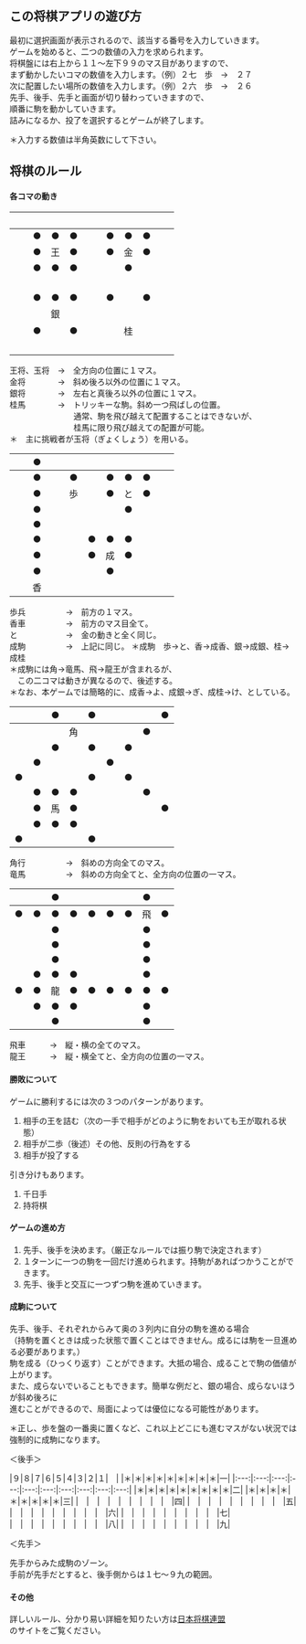 ## この将棋アプリの遊び方

最初に選択画面が表示されるので、該当する番号を入力していきます。  
ゲームを始めると、二つの数値の入力を求められます。  
将棋盤には右上から１１〜左下９９のマス目がありますので、  
まず動かしたいコマの数値を入力します。（例）２七　歩　→　２７  
次に配置したい場所の数値を入力します。（例）２六　歩　→　２６  
先手、後手、先手と画面が切り替わっていきますので、  
順番に駒を動かしていきます。  
詰みになるか、投了を選択するとゲームが終了します。  

＊入力する数値は半角英数にして下さい。  

## 将棋のルール

#### 各コマの動き

|　|　|　|　|　|　|　|　|　|
|:---:|:---:|:---:|:---:|:---:|:---:|:---:|:---:|:---:|
|　|● |● |● |　|● |● |● |　|
|　|● |王|● |　|● |金|● |　|
|　|● |● |● |　|　|● |　|　|
|　|　|　|　|　|　|　|　|　|
|　|● |● |● |　|● |　|● |　|
|　|　|銀 |　|　|　|　|　|　|
|　|● |　|● |　|　|桂|　|　|
|　|　|　|　|　|　|　|　|　|

王将、玉将　→　全方向の位置に１マス。  
金将　　　　→　斜め後ろ以外の位置に１マス。  
銀将　　　　→　左右と真後ろ以外の位置に１マス。  
桂馬　　　　→　トリッキーな駒。斜め一つ飛ばしの位置。  
　　　　　　　　通常、駒を飛び越えて配置することはできないが、  
　　　　　　　　桂馬に限り飛び越えての配置が可能。  
＊　主に挑戦者が玉将（ぎょくしょう）を用いる。    

|　|● |　|　|　|　|　|　|　|
|:---:|:---:|:---:|:---:|:---:|:---:|:---:|:---:|:---:|
|　|● |　|● |　|● |● |● |　|
|　|● |　|歩|　|● |と|● |　|
|　|● |　|　|　|　|● |　|　|
|　|● |　|　|　|　|　|　|　|
|　|● |　|　|● |● |● |　|　|
|　|● |　|　|● |成|● |　|　|
|　|● |　|　|　|● |　|　|　|
|　|香|　|　|　|　|　|　|　|

歩兵　　　　　→　前方の１マス。  
香車　　　　　→　前方のマス目全て。  
と　　　　　　→　金の動きと全く同じ。  
成駒　　　　　→　上記に同じ。
＊成駒　歩→と、香→成香、銀→成銀、桂→成桂  
＊成駒には角→竜馬、飛→龍王が含まれるが、  
　この二コマは動きが異なるので、後述する。  
＊なお、本ゲームでは簡略的に、成香→よ、成銀→ぎ、成桂→け、としている。  

|　|　|● |　|● |　|　|　|● |
|:---:|:---:|:---:|:---:|:---:|:---:|:---:|:---:|:---:|
|　|　|　|角|　|　|　|● |　|
|　|　|● |　|● |　|● |　|　|
|　|● |　|　|　|● |　|　|　|
|● |　|　|　|● |　|● |　|　|
|　|● |● |● |　|　|　|● |　|
|　|● |馬|● |　|　|　|　|● |
|　|● |● |● |　|　|　|　|　|
|● |　|　|　|● |　|　|　|　|

角行　　　　　→　斜めの方向全てのマス。  
竜馬　　　　　→　斜めの方向全てと、全方向の位置の一マス。  

|　|　|● |　|　|　|　|● |　|
|:---:|:---:|:---:|:---:|:---:|:---:|:---:|:---:|:---:|
|● |● |● |● |● |● |● |飛|● |
|　|　|● |　|　|　|　|● |　|
|　|　|● |　|　|　|　|● |　|
|　|　|● |　|　|　|　|● |　|
|　|● |● |● |　|　|　|● |　|
|● |● |龍|● |● |● |● |● |● |
|　|● |● |● |　|　|　|● |　|
|　|　|● |　|　|　|　|● |　|

飛車　　　→　縦・横の全てのマス。  
龍王　　　→　縦・横全てと、全方向の位置の一マス。  

#### 勝敗について

ゲームに勝利するには次の３つのパターンがあります。  
1. 相手の王を詰む（次の一手で相手がどのように駒をおいても王が取れる状態）  
1. 相手が二歩（後述）その他、反則の行為をする  
1. 相手が投了する  

引き分けもあります。  
1. 千日手
1. 持将棋

#### ゲームの進め方

1. 先手、後手を決めます。（厳正なルールでは振り駒で決定されます）  
1. １ターンに一つの駒を一回だけ進められます。持駒があればつかうことができます。  
1. 先手、後手と交互に一つずつ駒を進めていきます。  

#### 成駒について

先手、後手、それぞれからみて奥の３列内に自分の駒を進める場合  
（持駒を置くときは成った状態で置くことはできません。成るには駒を一旦進める必要があります。）  
駒を成る（ひっくり返す）ことができます。大抵の場合、成ることで駒の価値が上がります。  
また、成らないでいることもできます。簡単な例だと、銀の場合、成らないほうが斜め後ろに  
進むことができるので、局面によっては優位になる可能性があります。

＊正し、歩を盤の一番奥に置くなど、これ以上どこにも進むマスがない状況では  
  強制的に成駒になります。  

  ＜後手＞  

  |９|８|７|６|５|４|３|２|１|　|
  |＊|＊|＊|＊|＊|＊|＊|＊|＊|一|
  |:---:|:---:|:---:|:---:|:---:|:---:|:---:|:---:|:---:|:---:|
  |＊|＊|＊|＊|＊|＊|＊|＊|＊|二|
  |＊|＊|＊|＊|＊|＊|＊|＊|＊|三|
  |　|　|　|　|　|　|　|　|　|四|
  |　|　|　|　|　|　|　|　|　|五|
  |　|　|　|　|　|　|　|　|　|六|
  |　|　|　|　|　|　|　|　|　|七|
  |　|　|　|　|　|　|　|　|　|八|
  |　|　|　|　|　|　|　|　|　|九|

  ＜先手＞  

  先手からみた成駒のゾーン。  
  手前が先手だとすると、後手側からは１七〜９九の範囲。  

#### その他

詳しいルール、分かり易い詳細を知りたい方は[日本将棋連盟](https://www.shogi.or.jp/)  
のサイトをご覧ください。
